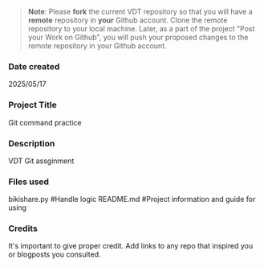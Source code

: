 >**Note**: Please **fork** the current VDT repository so that you will have a **remote** repository in **your** Github account. Clone the remote repository to your local machine. Later, as a part of the project "Post your Work on Github", you will push your proposed changes to the remote repository in your Github account.

### Date created
2025/05/17

### Project Title
Git command practice

### Description
VDT Git assginment

### Files used
bikishare.py #Handle logic
README.md #Project information and guide for using

### Credits
It's important to give proper credit. Add links to any repo that inspired you or blogposts you consulted.

